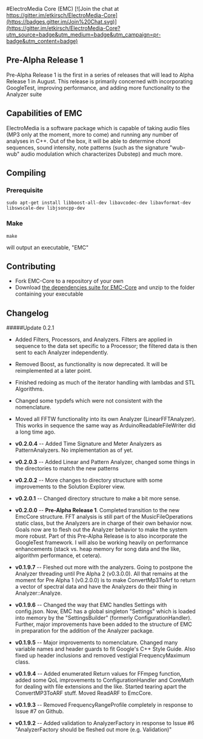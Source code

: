 #ElectroMedia Core (EMC)
[![Join the chat at https://gitter.im/etkirsch/ElectroMedia-Core](https://badges.gitter.im/Join%20Chat.svg)](https://gitter.im/etkirsch/ElectroMedia-Core?utm_source=badge&utm_medium=badge&utm_campaign=pr-badge&utm_content=badge)

## Pre-Alpha Release 1
Pre-Alpha Release 1 is the first in a series of releases that will lead to Alpha Release 1 in August. This release is primarily concerned with incorporating GoogleTest, improving performance, and adding more functionality to the Analyzer suite

## Capabilities of EMC
ElectroMedia is a software package which is capable of taking audio files (MP3 only at the moment, more to come) and running any number of analyses in C++. Out of the box, it will be able to determine chord sequences, sound intensity, note patterns (such as the signature "wub-wub" audio modulation which characterizes Dubstep) and much more.

## Compiling

### Prerequisite

    sudo apt-get install libboost-all-dev libavcodec-dev libavformat-dev libswscale-dev libjsoncpp-dev

### Make

    make

will output an executable, "EMC"

## Contributing
* Fork EMC-Core to a repository of your own
* Download [the dependencies suite for EMC-Core](http://www.neuravion.io/file.axd?file=/EMC/EMC%20Requirements.zip "EMC-Core Dependencies") and unzip to the folder containing your executable

## Changelog

#####Update 0.2.1
* Added Filters, Processors, and Analyzers. Filters are applied in sequence to the data set specific to a Processor; the filtered data is then sent to each Analyzer independently.
* Removed Boost, as functionality is now deprecated. It will be reimplemented at a later point.
* Finished redoing as much of the iterator handling with lambdas and STL Algorithms.
* Changed some typdefs which were not consistent with the nomenclature.
* Moved all FFTW functionality into its own Analyzer (LinearFFTAnalyzer). This works in sequence the same way as ArduinoReadableFileWriter did a long time ago.

* **v0.2.0.4** -- Added Time Signature and Meter Analyzers as PatternAnalyzers. No implementation as of yet.
* **v0.2.0.3** -- Added Linear and Pattern Analyzer, changed some things in the directories to match the new patterns
* **v0.2.0.2** -- More changes to directory structure with some improvements to the Solution Explorer view.
* **v0.2.0.1** -- Changed directory structure to make a bit more sense.
* **v0.2.0.0** -- **Pre-Alpha Release 1**. Completed transition to the new EmcCore structure. FFT analysis is still part of the MusicFileOperations static class, but the Analyzers are in charge of their own behavior now. Goals now are to flesh out the Analyzer behavior to make the system more robust. Part of this Pre-Alpha Release is to also incorporate the GoogleTest framework. I will also be working heavily on performance enhancements (stack vs. heap memory for song data and the like, algorithm performance, et cetera).
* **v0.1.9.7** -- Fleshed out more with the analyzers. Going to postpone the Analyzer threading until Pre Alpha 2 (v0.3.0.0). All that remains at the moment for Pre Alpha 1 (v0.2.0.0) is to make ConvertMp3ToArf to return a vector of spectral data and have the Analyzers do their thing in Analyzer::Analyze.
* **v0.1.9.6** -- Changed the way that EMC handles Settings with config.json. Now, EMC has a global singleton "Settings" which is loaded into memory by the "SettingsBuilder" (formerly ConfigurationHandler). Further, major improvements have been added to the structure of EMC in preparation for the addition of the Analyzer package.
* **v0.1.9.5** -- Major improvements to nomenclature. Changed many variable names and header guards to fit Google's C++ Style Guide. Also fixed up header inclusions and removed vestigial FrequencyMaximum class.
* **v0.1.9.4** -- Added enumerated Return values for FFmpeg function, added some QoL improvements to ConfigurationHandler and CoreMath for dealing with file extensions and the like. Started tearing apart the ConvertMP3ToARF stuff. Moved ReadARF to EmcCore.
* **v0.1.9.3** -- Removed FrequencyRangeProfile completely in response to Issue #7 on Github.
* **v0.1.9.2** -- Added validation to AnalyzerFactory in response to Issue #6 "AnalyzerFactory should be fleshed out more (e.g. Validation)"
